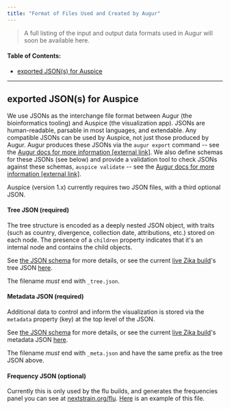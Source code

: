 ```yaml
---
title: "Format of Files Used and Created by Augur"
---
```


> A full listing of the input and output data formats used in Augur will soon be available here.



#### Table of Contents:
* [exported JSON(s) for Auspice](#exported-jsons-for-auspice)


---
## exported JSON(s) for Auspice

We use JSONs as the interchange file format between Augur (the bioinformatics tooling) and Auspice (the visualization app).
JSONs are human-readable, parsable in most languages, and extendable.
Any compatible JSONs can be used by Auspice, not just those produced by Augur.
Augur produces these JSONs via the `augur export` command -- see the [Augur docs for more information [external link]](https://nextstrain-augur.readthedocs.io/en/stable/cli.html#export).
We also define schemas for these JSONs (see below) and provide a validation tool to check JSONs against these schemas, `auspice validate` --  see the [Augur docs for more information [external link]](https://nextstrain-augur.readthedocs.io/en/stable/cli.html#validate).


Auspice (version 1.x) currently requires two JSON files, with a third optional JSON.

#### Tree JSON (required)
The tree structure is encoded as a deeply nested JSON object, with traits (such as country, divergence, collection date, attributions, etc.) stored on each node.
The presence of a `children` property indicates that it's an internal node and contains the child objects.

See [the JSON schema](https://github.com/nextstrain/augur/blob/master/augur/data/schema_tree.json) for more details, or see the current [live Zika build](/zika)'s tree JSON [here](http://data.nextstrain.org/zika_tree.json).

The filename _must_ end with `_tree.json`.

#### Metadata JSON (required)

Additional data to control and inform the visualization is stored via the `metadata` property (key) at the top level of the JSON.

See [the JSON schema](https://github.com/nextstrain/augur/blob/master/augur/data/schema_meta.json) for more details, or see the current [live Zika build](/zika)'s metadata JSON [here](http://data.nextstrain.org/zika_meta.json).

The filename _must_ end with `_meta.json` and have the same prefix as the tree JSON above.


#### Frequency JSON (optional)

Currently this is only used by the flu builds, and generates the frequencies panel you can see at [nextstrain.org/flu](/flu). [Here](http://data.nextstrain.org/flu_seasonal_h3n2_ha_2y_tip-frequencies.json) is an example of this file.
